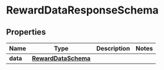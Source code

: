 

# RewardDataResponseSchema


## Properties

| Name | Type | Description | Notes |
|------------ | ------------- | ------------- | -------------|
|**data** | [**RewardDataSchema**](RewardDataSchema.md) |  |  |



